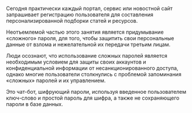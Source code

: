 Сегодня практически каждый портал, сервис или новостной сайт запрашивает регистрацию пользователя для составления персонализированной подборки статей и ресурсов. 

Неотъемлемой частью этого занятия является придумывание «сложного» пароля, для того, чтобы защитить свои персональные данные от взлома и нежелательной их передачи третьим лицам. 

Люди осознают, что использование сложных паролей является необходимым условием для защиты своих аккаунтов и конфиденциальной информации от несанкционированного доступа, однако многие пользователи столкнулись с проблемой запоминания «сложных» паролей и их управлением.

Это чат-бот, шифрующий пароли, используя введенное пользователем ключ-слово и простой пароль для шифра, а также не сохраняющего пароли в базе данных.

